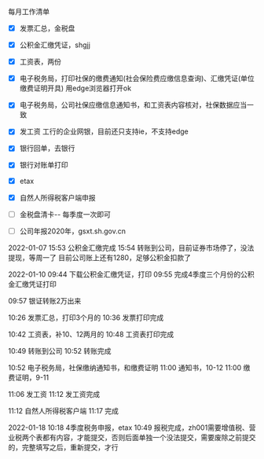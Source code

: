 每月工作清单
- [x] 发票汇总，金税盘
- [x]  公积金汇缴凭证，shgjj
- [x] 工资表，两份
- [x] 电子税务局，打印社保的缴费通知(社会保险费应缴信息查询)、汇缴凭证(单位缴费证明开具)
	用edge浏览器打开ok
- [x] 电子税务局，公司社保应缴信息通知书，和工资表内容核对，社保数据应当一致
- [x] 发工资
	工行的企业网银，目前还只支持ie，不支持edge
- [x] 银行回单，去银行
- [x] 银行对账单打印
- [x] etax
- [x] 自然人所得税客户端申报
- [ ] 金税盘清卡-- 每季度一次即可
- [ ] 公司年报2020年，gsxt.sh.gov.cn


2022-01-07
15:53 公积金汇缴完成
15:54 转账到公司，目前证券市场停了，没法提现，等周一了
	目前公司账上还有1280，足够公积金扣款了

2022-01-10
09:44 下载公积金汇缴凭证，打印
09:55 完成4季度三个月份的公积金汇缴凭证打印

09:57 银证转账2万出来

10:26 发票汇总，打印3个月的
10:36 发票打印完成

10:42 工资表，补10、12两月的
10:48 工资表打印完成


10:49 转账到公司
10:52 转账完成

10:52 电子税务局，社保缴纳通知书，和缴费证明
11:00 通知书，10-12
11:00 缴费证明，9-11

11:06 发工资
11:12 发工资完成


11:12 自然人所得税客户端
11:17 完成

2022-01-18
10:18 4季度税务申报，etax
10:49 报税完成，zh001需要增值税、营业税两个表都有内容，才能提交，否则后面单独一个没法提交，需要废除之前提交的，完整填写之后，重新提交，才行
